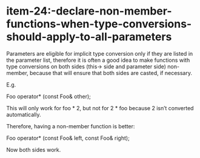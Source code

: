 # item-24:-declare-non-member-functions-when-type-conversions-should-apply-to-all-parameters

Parameters are eligible for implicit type conversion only if they are
listed in the parameter list, therefore it is often a good idea to make
functions with type conversions on both sides (this-> side and parameter
side) non-member, because that will ensure that both sides are casted,
if necessary.

E.g.

Foo operator* (const Foo& other);

This will only work for foo * 2, but not for 2 * foo because 2 isn’t
converted automatically.

Therefore, having a non-member function is better:

Foo operator* (const Foo& left, const Foo& right);

Now both sides work.


